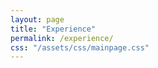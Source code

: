 ```yaml
---
layout: page
title: "Experience"
permalink: /experience/
css: "/assets/css/mainpage.css"
---
```


<div class="spacer"></div>

<!-- Step 1 -->
<div class="experience-step" data-observe>
  <div class="container">
    <div class="circle">
      <span class="bold-text">University of Tokyo</span><br>JSPS Research Fellow (DC1)<br>(Apr 2016 - Mar 2019)
    </div>
    <div class="arrow-wrapper">
      <img src="/qanat_website/assets/img/custom-arrow.png" alt="arrow" class="arrow-below">
    </div>
    <ul class="custom-bullets">
      <li>Aug 2017, Aug 2018, Visitor at Perimeter Institute (Canada)</li>
      <li>Sep 2018 - Oct 2018, Visitor at Cornell University (USA)</li>
    </ul>
  </div>
</div>

<!-- Step 2 -->
<div class="experience-step" data-observe>
  <div class="container">
    <div style="display: flex; justify-content: center; align-items: center; gap: 30px;">
      <div class="circle">
        <span class="bold-text">RIKEN iTHEMS</span><br>Special Postdoctoral Researcher<br>(Apr 2019 - Mar 2022)
      </div>
      <div class="circle small">
        <span class="bold-text">Cornell University (USA)</span><br>Postdoctoral Researcher<br>(Sep 2019 - Aug 2020)
      </div>
    </div>
    <div class="arrow-wrapper">
      <img src="/qanat_website/assets/img/custom-arrow2.png" alt="arrow" class="arrow-below">
    </div>
  </div>
</div>

<!-- Step 3 -->
<div class="experience-step" data-observe>
  <div class="container">
    <div style="display: flex; justify-content: center; align-items: center; gap: 30px;">
      <div class="circle">
        <span class="bold-text">YITP, Kyoto University</span><br>Research Assistant Professor<br>(Apr 2022 - Mar 2025)
      </div>
      <div class="circle">
        <span class="bold-text">Princeton University (USA)</span><br>Postdoctoral Researcher<br>(Sep 2022 - Mar 2025)
      </div>
    </div>
    <div class="arrow-wrapper">
      <img src="/qanat_website/assets/img/custom-arrow.png" alt="arrow" class="arrow-below">
    </div>
    <ul class="custom-bullets">
      <li><span class="bold-text">Apr 2022 - Mar 2025</span></li>
      <li>JSPS Research Fellow (PD) (Apr 2022 - Sep 2022)</li>
      <li>JSPS Research Fellow (CPD) (Oct 2022 - Mar 2025)</li>
    </ul>
  </div>
</div>

<!-- Step 4 -->
<div class="experience-step" data-observe>
  <div class="container">
    <div class="circle large dark-green">
      <span class="bold-text">University of Osaka</span><br>Assistant Professor (tenured)<br>(Apr 2025 - present)
    </div>
    <div class="arrow-wrapper">
      <img src="/qanat_website/assets/img/custom-arrow.png" alt="arrow" class="arrow-below">
    </div>
    <ul class="custom-bullets">
      <li>—</li>
    </ul>
  </div>
</div>

<style>
.experience-step {
  opacity: 0;
  transform: translateY(30px);
  transition: opacity 0.8s ease-out, transform 0.8s ease-out;
  margin-bottom: 100px;
}
.experience-step.visible {
  opacity: 1;
  transform: translateY(0);
}
.circle {
  width: 240px;
  height: 240px;
  border-radius: 50%;
  background-color: #a8d5ba;
  color: white;
  display: flex;
  justify-content: center;
  align-items: center;
  padding: 20px;
  text-align: center;
  position: relative;
  overflow: hidden;
  flex-direction: column;
  font-size: 0.9rem;
  line-height: 1.3;
  word-break: break-word;
}
.circle.large {
  width: 360px;
  height: 360px;
}
.circle.dark-green {
  background-color: #4b8b58;
}
.circle.small {
  width: 192px;
  height: 192px;
}
.circle.medium {
  width: 288px;
  height: 288px;
}
.arrow-wrapper {
  width: 100%;
  text-align: center;
  margin-top: 20px;
  margin-bottom: 20px;
}
.arrow-below {
  width: 60px;
  height: auto;
  display: block;
  margin: 0 auto;
}
.custom-bullets {
  list-style: none;
  padding: 0;
  margin: 50px auto 40px auto;
  max-width: 600px;
  text-align: left;
}
</style>

<script>
document.addEventListener("DOMContentLoaded", function () {
  const steps = document.querySelectorAll('[data-observe]');
  let delay = 0;

  const observer = new IntersectionObserver((entries, observer) => {
    entries
      .filter(entry => entry.isIntersecting)
      .sort((a, b) => a.target.offsetTop - b.target.offsetTop)
      .forEach((entry, index) => {
        setTimeout(() => {
          entry.target.classList.add("visible");
        }, delay);
        delay += 300;
        observer.unobserve(entry.target);
      });
  }, {
    threshold: 0.1
  });

  steps.forEach(step => observer.observe(step));
});
</script>

